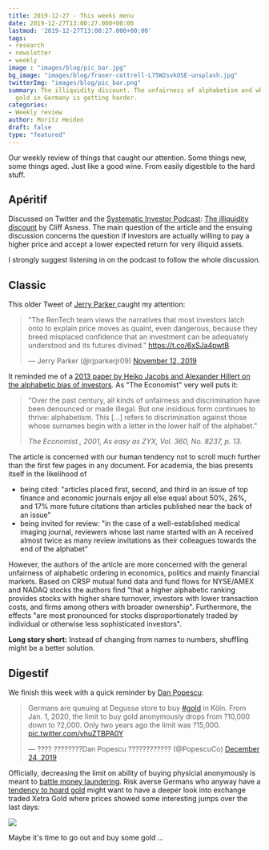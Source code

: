 ```yaml
---
title: 2019-12-27 - This weeks menu
date: 2019-12-27T13:00:27.000+00:00
lastmod: '2019-12-27T13:00:27.000+00:00'
tags:
- research
- newsletter
- weekly
image : "images/blog/pic_bar.jpg"
bg_image: "images/blog/fraser-cottrell-L75W2svkOSE-unsplash.jpg"
twitterImg: "images/blog/pic_bar.png"
summary: The illiquidity discount. The unfairness of alphabetism and why buying physicial
  gold in Germany is getting harder.
categories: 
- Weekly review
author: Moritz Heiden
draft: false
type: "featured"
---
```

Our weekly review of things that caught our attention. Some things new, some things aged. Just like a good wine. From easily digestible to the hard stuff.

## Apéritif

Discussed on Twitter and the [Systematic Investor Podcast](https://www.toptradersunplugged.com/systematic-investor-series-67/): [The illiquidity discount](https://www.aqr.com/Insights/Perspectives/The-Illiquidity-Discount) by Cliff Asness. The main question of the article and the ensuing discussion concerns the question if investors are actually willing to pay a higher price and accept a lower expected return for very illiquid assets.

I strongly suggest listening in on the podcast to follow the whole discussion.

## Classic

This older Tweet of [Jerry Parker ](https://twitter.com/rjparkerjr09)caught my attention:

<blockquote class="twitter-tweet"><p lang="en" dir="ltr">&quot;The RenTech team views the narratives that most investors latch onto to explain price moves as quaint, even dangerous, because they breed misplaced confidence that an investment can be adequately understood and its futures divined.&quot; <a href="https://t.co/6xSJa4pwtB">https://t.co/6xSJa4pwtB</a></p>&mdash; Jerry Parker (@rjparkerjr09) <a href="https://twitter.com/rjparkerjr09/status/1194382884905345025?ref_src=twsrc%5Etfw">November 12, 2019</a></blockquote> <script async src="https://platform.twitter.com/widgets.js" charset="utf-8"></script>

It reminded me of a [2013 paper by Heiko Jacobs and Alexander Hillert on the alphabetic bias of investors](https://www.researchgate.net/publication/272305171_The_Power_of_Primacy_Alphabetic_Bias_Investor_Recognition_and_Market_Outcomes). As "The Economist" very well puts it:

> "Over the past century, all kinds of unfairness and
> discrimination have been denounced or made illegal. But one insidious form continues to
> thrive: alphabetism. This \[...\] refers to discrimination against those whose surnames begin
> with a letter in the lower half of the alphabet."
>
> _The Economist., 2001, As easy as ZYX, Vol. 360, No. 8237, p. 13._

The article is concerned with our human tendency not to scroll much further than the first few pages in any document. For academia, the bias presents itself in the likelihood of

- being cited: "articles placed first, second, and third in an issue of
  top finance and economic journals enjoy all else equal about 50%, 26%, and 17% more
  future citations than articles published near the back of an issue"
- being invited for review: "in the case of a well-established medical imaging journal, reviewers
  whose last name started with an A received almost twice as many review invitations as
  their colleagues towards the end of the alphabet"

However, the authors of the article are more concerned with the general unfairness of alphabetic ordering in economics, politics and mainly financial markets. Based on CRSP mutual fund data and fund flows for NYSE/AMEX and NADAQ stocks the authors find "that a higher alphabetic ranking provides stocks with higher share turnover,
investors with lower transaction costs, and firms among others with broader ownership". Furthermore, the effects "are most pronounced for stocks disproportionately traded by individual or otherwise less sophisticated investors".

**Long story short:** Instead of changing from names to numbers, shuffling might be a better solution.

## Digestif

We finish this week with a quick reminder by [Dan Popescu](https://twitter.com/PopescuCo):

<blockquote class="twitter-tweet"><p lang="en" dir="ltr">Germans are queuing at Degussa store to buy <a href="https://twitter.com/hashtag/gold?src=hash&amp;ref_src=twsrc%5Etfw">#gold</a> in Köln. From Jan. 1, 2020, the limit to buy gold anonymously drops from ?10,000 down to ?2,000. Only two years ago the limit was ?15,000. <a href="https://t.co/vhuZTBPA0Y">pic.twitter.com/vhuZTBPA0Y</a></p>&mdash; ???? ????????Dan Popescu ???????????? (@PopescuCo) <a href="https://twitter.com/PopescuCo/status/1209559269382787072?ref_src=twsrc%5Etfw">December 24, 2019</a></blockquote> <script async src="https://platform.twitter.com/widgets.js" charset="utf-8"></script>

Officially, decreasing the limit on ability of buying physicial anonymously is meant to [battle money laundering](https://news.bitcoin.com/germans-rush-to-buy-gold-as-draft-bill-threatens-to-restrict-purchases/). Risk averse Germans who anyway have a [tendency to hoard gold](https://www.zerohedge.com/news/2019-04-28/vast-gold-hoards-held-germanys-population) might want to have a deeper look into exchange traded Xetra Gold where prices showed some interesting jumps over the last days:

![](/images/xetra_gold-2019-12-27-at-17.00.31_small.jpeg)

Maybe it's time to go out and buy some gold ...
